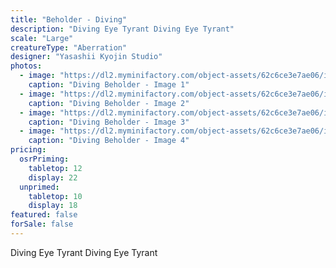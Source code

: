 ```yaml
---
title: "Beholder - Diving"
description: "Diving Eye Tyrant Diving Eye Tyrant"
scale: "Large"
creatureType: "Aberration"
designer: "Yasashii Kyojin Studio"
photos:
  - image: "https://dl2.myminifactory.com/object-assets/62c6ce3e7ae06/images/720X720-eyetyrant-b-bob-ps.jpg"
    caption: "Diving Beholder - Image 1"
  - image: "https://dl2.myminifactory.com/object-assets/62c6ce3e7ae06/images/720X720-beholder-b-4.jpg"
    caption: "Diving Beholder - Image 2"
  - image: "https://dl2.myminifactory.com/object-assets/62c6ce3e7ae06/images/720X720-beholder-b-3.jpg"
    caption: "Diving Beholder - Image 3"
  - image: "https://dl2.myminifactory.com/object-assets/62c6ce3e7ae06/images/720X720-beholder-b-1.jpg"
    caption: "Diving Beholder - Image 4"
pricing:
  osrPriming:
    tabletop: 12
    display: 22
  unprimed:
    tabletop: 10
    display: 18
featured: false
forSale: false
---
```


Diving Eye Tyrant Diving Eye Tyrant